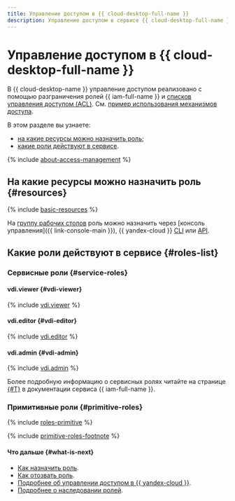 ```yaml
---
title: Управление доступом в {{ cloud-desktop-full-name }}
description: Управление доступом в сервисе {{ cloud-desktop-full-name }}. Разрешения выдаются при назначении роли. Роль можно назначить на организацию, каталог или облако — все разрешения от организации или облака наследуются.
---
```


# Управление доступом в {{ cloud-desktop-full-name }}

В {{ cloud-desktop-name }} управление доступом реализовано с помощью разграничения ролей {{ iam-full-name }} и [списков управления доступом (ACL)](../concepts/acl.md). См. [пример использования механизмов доступа](../concepts/acl.md#example).

В этом разделе вы узнаете:
* [на какие ресурсы можно назначить роль](#resources);
* [какие роли действуют в сервисе](#roles-list).

{% include [about-access-management](../../_includes/iam/about-access-management.md) %}

## На какие ресурсы можно назначить роль {#resources}

{% include [basic-resources](../../_includes/iam/basic-resources-for-access-control.md) %}

На [группу рабочих столов](../concepts/desktops-and-groups.md) роль можно назначить через [консоль управления]({{ link-console-main }}), {{ yandex-cloud }} [CLI](../../cli/cli-ref/managed-services/desktops/group/add-access-bindings.md) или [API](../api-ref/authentication.md).

## Какие роли действуют в сервисе {#roles-list}

### Сервисные роли {#service-roles}

#### vdi.viewer {#vdi-viewer}

{% include [vdi.viewer](../../_roles/vdi/viewer.md) %}

#### vdi.editor {#vdi-editor}

{% include [vdi.editor](../../_roles/vdi/editor.md) %}

#### vdi.admin {#vdi-admin}

{% include [vdi.admin](../../_roles/vdi/admin.md) %}

Более подробную информацию о сервисных ролях читайте на странице [{#T}](../../iam/concepts/access-control/roles.md) в документации сервиса {{ iam-full-name }}.

### Примитивные роли {#primitive-roles}

{% include [roles-primitive](../../_includes/roles-primitive.md) %}

{% include [primitive-roles-footnote](../../_includes/primitive-roles-footnote.md) %}

#### Что дальше {#what-is-next}

* [Как назначить роль](../../iam/operations/roles/grant.md).
* [Как отозвать роль](../../iam/operations/roles/revoke.md).
* [Подробнее об управлении доступом в {{ yandex-cloud }}](../../iam/concepts/access-control/index.md).
* [Подробнее о наследовании ролей](../../resource-manager/concepts/resources-hierarchy.md#access-rights-inheritance).
